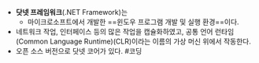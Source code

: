 - **닷넷 프레임워크**(.NET Framework)는 
	- 마이크로소프트에서 개발한 ==윈도우 프로그램 개발 및 실행 환경==이다. 
- 네트워크 작업, 인터페이스 등의 많은 작업을 캡슐화하였고, 공통 언어 런타임(Common Language Runtime)(CLR)이라는 이름의 가상 머신 위에서 작동한다. 
- 오픈 소스 버전으로 닷넷 코어가 있다. 
#코딩 